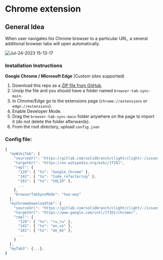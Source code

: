 # Chrome extension

## General Idea

When user navigates his Chrome browser to a particular URL, a several additional browser tabs will open automatically.

![Jul-24-2023 15-13-17](https://github.com/Vunnupyx/browser-tab-sync/assets/53125611/44ffcc2d-ab70-4f1c-a433-5a7e7f796b97)

### Installation Instructions
**Google Chrome / Microsoft Edge** (Custom sites supported)
1. Download this repo as a [ZIP file from GitHub](https://github.com/Vunnupyx/browser-tab-sync/archive/main.zip).
1. Unzip the file and you should have a folder named `browser-tab-sync-main`.
1. In Chrome/Edge go to the extensions page (`chrome://extensions` or `edge://extensions`).
1. Enable Developer Mode.
1. Drag the `browser-tab-sync-main` folder anywhere on the page to import it (do not delete the folder afterwards).
1. From the root directory, upload `config.json`

### Config file:

```javascript
{
  "myWikiTab": {
    "sourceUrl": "https://gitlab.com/solidbranch/clight/clight/-/issues/{TID}",
    "targetUrl": "https://en.wikipedia.org/wiki/{TID}",
    "repl": {
      "128": { "to": "Google_Chrome" },
      "142": { "to": "Code_refactoring" },
      "181": { "to": "SOLID" },
      ...
    },
    "browserTabSyncMode": "two-way"
  },
  "myChromeDownloadTab": {
    "sourceUrl": "https://gitlab.com/solidbranch/clight/clight/-/issues/{TID}",
    "targetUrl": "https://www.google.com/intl/{TID}/chrome/",
    "repl": {
      "128": { "to": "ru_ru" },
      "142": { "to": "en_us" },
      "181": { "to": "de_de" },
      ...
    }
  },
  "myTab3": {...}, 
}
```
